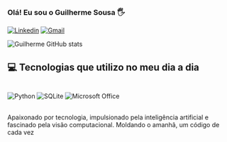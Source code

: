 ### Olá! Eu sou o Guilherme Sousa 🖐️

[![Linkedin](https://img.shields.io/badge/LinkedIn-0077B5?style=for-the-badge&logo=linkedin&logoColor=white&url=https://www.linkedin.com/in/guilherme-sousa-dos-santos-1768b8237/)](https://www.linkedin.com/in/guilherme-sousa-dos-santos-1768b8237/)
[![Gmail](https://img.shields.io/badge/Gmail-D14836?style=for-the-badge&logo=gmail&logoColor=white)](mailto:guisousa7654@gmail.com)

![Guilherme GitHub stats](https://github-readme-stats.vercel.app/api?username=GuiSousa5&show_icons=true&theme=tokyonight)

## 💻 Tecnologias que utilizo no meu dia a dia

<div style="display: inline_block"><br/>
    <img align="center" alt="Python" src="https://img.shields.io/badge/Python-3776AB?style=for-the-badge&logo=python&logoColor=white" />
    <img align="center" alt="SQLite" src="https://img.shields.io/badge/SQLite-07405E?style=for-the-badge&logo=sqlite&logoColor=white" />
    <img align="center" alt="Microsoft Office" src="https://img.shields.io/badge/Microsoft_Office-D83B01?style=for-the-badge&logo=microsoft-office&logoColor=white" />
</div><br/>

Apaixonado por tecnologia, impulsionado pela inteligência artificial e fascinado pela visão computacional. Moldando o amanhã, um código de cada vez
